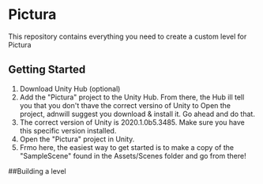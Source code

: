 # Pictura
This repository contains everything you need to create a custom level for Pictura

## Getting Started
1. Download Unity Hub (optional)
2. Add the "Pictura" project to the Unity Hub. From there, the Hub ill tell you that you don't thave the correct versino of Unity to Open the project, adnwill suggest you download & install it. Go ahead and do that.
3. The correct version of Unity is 2020.1.0b5.3485. Make sure you have this specific version installed.
4. Open the "Pictura" project in Unity. 
5. Frmo here, the easiest way to get started is to make a copy of the "SampleScene" found in the Assets/Scenes folder and go from there!

##Building a level

